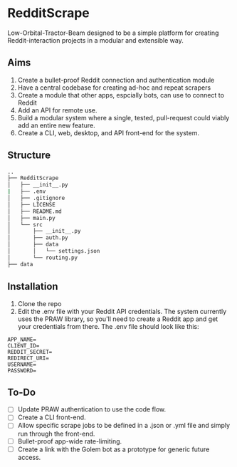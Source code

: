 # RedditScrape

Low-Orbital-Tractor-Beam designed to be a simple platform for creating Reddit-interaction projects in a modular and extensible way.

## Aims

1. Create a bullet-proof Reddit connection and authentication module
2. Have a central codebase for creating ad-hoc and repeat scrapers
3. Create a module that other apps, espcially bots, can use to connect to Reddit
4. Add an API for remote use.
5. Build a modular system where a single, tested, pull-request could viably add an entire new feature.
6. Create a CLI, web, desktop, and API front-end for the system.

## Structure

```bash
..
├── RedditScrape
│   ├── __init__.py
|   ├── .env
│   ├── .gitignore
│   ├── LICENSE
│   ├── README.md
│   ├── main.py
│   └── src
│       ├── __init__.py
│       ├── auth.py
│       ├── data
│       │   └── settings.json
│       └── routing.py
├── data
```

## Installation

1. Clone the repo
2. Edit the .env file with your Reddit API credentials. The system currently uses the PRAW library, so you'll need to create a Reddit app and get your credentials from there. The .env file should look like this:

```env
APP_NAME=
CLIENT_ID=
REDDIT_SECRET=
REDIRECT_URI=
USERNAME=
PASSWORD=
```

## To-Do

- [ ] Update PRAW authentication to use the code flow.
- [ ] Create a CLI front-end.
- [ ] Allow specific scrape jobs to be defined in a .json or .yml file and simply run through the front-end.
- [ ] Bullet-proof app-wide rate-limiting.
- [ ] Create a link with the Golem bot as a prototype for generic future access.
